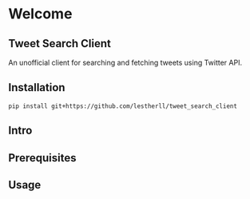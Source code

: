 # Welcome 

## Tweet Search Client

An unofficial client for searching and fetching tweets using Twitter API.

## Installation
```
pip install git+https://github.com/lestherll/tweet_search_client
```

## Intro

## Prerequisites

## Usage
